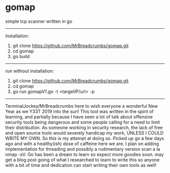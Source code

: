 # gomap
simple tcp scanner written in go


___________________________________

installation:

1. git clone https://github.com/MrBreadcrumbs/gomap.git
2. cd gomap
3. go build

___________________________________

run without installation:
1. git clone https://github.com/MrBreadcrumbs/gomap.git
2. cd gomap
3. go run gomapV1.go -t <targetIP/url> -p <ports>

___________________________________
TerminalJockey/MrBreadcrumbs here to wish everyone a wonderful New Year as we Y33T 2019 into the sun!
This tool was written in the spirit of learning, and partially because I have seen a lot of talk about 
offensive security tools being dangerous and some people calling for a need to limit their distribution.
As someone working in security research, the lack of free and open source tools would severely handicap
my work, UNLESS I COULD WRITE MY OWN. So this is my attempt at doing so. Picked up go a few days ago and
with a healthy(ish) dose of caffeine here we are. I plan on adding implementation for threading and possibly
a rudimentary version scan a la nmap -sV. Go has been a dream to learn so expect more goodies soon. 
may get a blog post going of what I researched to learn to write this so anyone with a bit of time and 
dedication can start writing their own tools as well!
